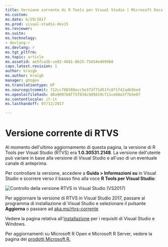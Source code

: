 ```yaml
---
title: Versione corrente di R Tools per Visual Studio | Microsoft Docs
ms.custom: 
ms.date: 6/29/2017
ms.prod: visual-studio-dev15
ms.reviewer: 
ms.suite: 
ms.technology:
- devlang-r
ms.devlang: r
ms.tgt_pltfrm: 
ms.topic: article
ms.assetid: ae5fca3b-ce82-4b81-8625-75454e4099b0
caps.latest.revision: 1
author: kraigb
ms.author: kraigb
manager: ghogen
ms.translationtype: HT
ms.sourcegitcommit: 712cc780388acc5e373f71d51fc8f1f42adb5bed
ms.openlocfilehash: d8a9097b8f75f834c9d9d19c711ceb6a3f7b5e07
ms.contentlocale: it-it
ms.lasthandoff: 07/12/2017

---
```


# <a name="rtvs-current-version"></a>Versione corrente di RTVS

Al momento dell'ultimo aggiornamento di questa pagina, la versione di R Tools per Visual Studio (RTVS) era **1.0.30531.2148**. La versione dell'utente può variare in base alla versione di Visual Studio e all'uso di un eventuale canale di anteprima.

Per controllare la versione, accedere a **Guida > Informazioni su** in Visual Studio e scorrere verso il basso fino alla voce **R Tools per Visual Studio**: 

![Controllo della versione RTVS in Visual Studio (VS2017)](media/current-version.png)

Per aggiornare la versione di RTVS in Visual Studio 2017, passare al programma di installazione di Visual Studio e selezionare il pulsante **Aggiorna** o passare ad [aka.ms/rtvs-corrente](https://aka.ms/rtvs-current)

Vedere la pagina relativa all'[installazione](installation.md) per i requisiti di Visual Studio e Windows.

Per aggiornamenti su Microsoft R Open e Microsoft R Server, vedere la pagina dei [prodotti Microsoft R.](http://aka.ms/rtvs-msft-r)
